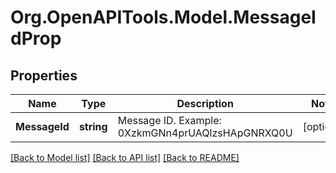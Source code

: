 # Org.OpenAPITools.Model.MessageIdProp

## Properties

Name | Type | Description | Notes
------------ | ------------- | ------------- | -------------
**MessageId** | **string** | Message ID. Example: 0XzkmGNn4prUAQlzsHApGNRXQ0U | [optional] 

[[Back to Model list]](../README.md#documentation-for-models) [[Back to API list]](../README.md#documentation-for-api-endpoints) [[Back to README]](../README.md)


